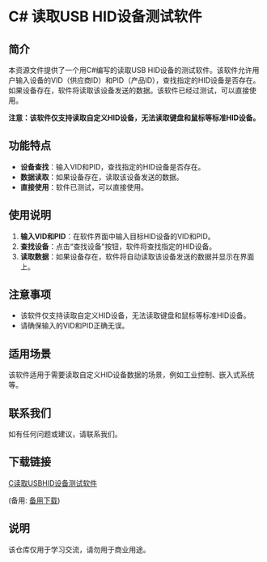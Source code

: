 # C# 读取USB HID设备测试软件

## 简介

本资源文件提供了一个用C#编写的读取USB HID设备的测试软件。该软件允许用户输入设备的VID（供应商ID）和PID（产品ID），查找指定的HID设备是否存在。如果设备存在，软件将读取该设备发送的数据。该软件已经过测试，可以直接使用。

**注意：该软件仅支持读取自定义HID设备，无法读取键盘和鼠标等标准HID设备。**

## 功能特点

- **设备查找**：输入VID和PID，查找指定的HID设备是否存在。
- **数据读取**：如果设备存在，读取该设备发送的数据。
- **直接使用**：软件已测试，可以直接使用。

## 使用说明

1. **输入VID和PID**：在软件界面中输入目标HID设备的VID和PID。
2. **查找设备**：点击“查找设备”按钮，软件将查找指定的HID设备。
3. **读取数据**：如果设备存在，软件将自动读取该设备发送的数据并显示在界面上。

## 注意事项

- 该软件仅支持读取自定义HID设备，无法读取键盘和鼠标等标准HID设备。
- 请确保输入的VID和PID正确无误。

## 适用场景

该软件适用于需要读取自定义HID设备数据的场景，例如工业控制、嵌入式系统等。

## 联系我们

如有任何问题或建议，请联系我们。

## 下载链接
[C读取USBHID设备测试软件](https://pan.quark.cn/s/449777434434) 

(备用: [备用下载](https://pan.baidu.com/s/1uopMSaLpSksZLE0RL6uGVw?pwd=1234))

## 说明

该仓库仅用于学习交流，请勿用于商业用途。
